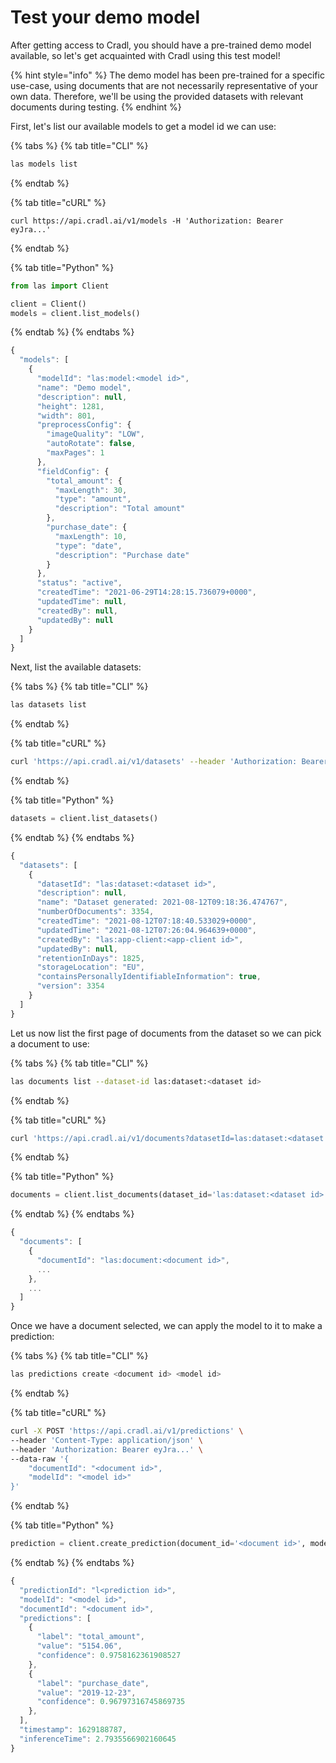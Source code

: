# Test your demo model

After getting access to Cradl, you should have a pre-trained demo model available, so let's get acquainted with Cradl using this test model!

{% hint style="info" %}
The demo model has been pre-trained for a specific use-case, using documents that are not necessarily representative of your own data. Therefore, we'll be using the provided datasets with relevant documents during testing.
{% endhint %}

First, let's list our available models to get a model id we can use:

{% tabs %}
{% tab title="CLI" %}
```bash
las models list
```
{% endtab %}

{% tab title="cURL" %}
```
curl https://api.cradl.ai/v1/models -H 'Authorization: Bearer eyJra...'
```
{% endtab %}

{% tab title="Python" %}
```python
from las import Client

client = Client()
models = client.list_models()
```
{% endtab %}
{% endtabs %}

```javascript
{
  "models": [
    {
      "modelId": "las:model:<model id>",
      "name": "Demo model",
      "description": null,
      "height": 1281,
      "width": 801,
      "preprocessConfig": {
        "imageQuality": "LOW",
        "autoRotate": false,
        "maxPages": 1
      },
      "fieldConfig": {
        "total_amount": {
          "maxLength": 30,
          "type": "amount",
          "description": "Total amount"
        },
        "purchase_date": {
          "maxLength": 10,
          "type": "date",
          "description": "Purchase date"
        }
      },
      "status": "active",
      "createdTime": "2021-06-29T14:28:15.736079+0000",
      "updatedTime": null,
      "createdBy": null,
      "updatedBy": null
    }
  ]
}
```

Next, list the available datasets:

{% tabs %}
{% tab title="CLI" %}
```bash
las datasets list
```
{% endtab %}

{% tab title="cURL" %}
```bash
curl 'https://api.cradl.ai/v1/datasets' --header 'Authorization: Bearer eyJra...'
```
{% endtab %}

{% tab title="Python" %}
```python
datasets = client.list_datasets()
```
{% endtab %}
{% endtabs %}

```javascript
{
  "datasets": [
    {
      "datasetId": "las:dataset:<dataset id>",
      "description": null,
      "name": "Dataset generated: 2021-08-12T09:18:36.474767",
      "numberOfDocuments": 3354,
      "createdTime": "2021-08-12T07:18:40.533029+0000",
      "updatedTime": "2021-08-12T07:26:04.964639+0000",
      "createdBy": "las:app-client:<app-client id>",
      "updatedBy": null,
      "retentionInDays": 1825,
      "storageLocation": "EU",
      "containsPersonallyIdentifiableInformation": true,
      "version": 3354
    }
  ]
}
```

Let us now list the first page of documents from the dataset so we can pick a document to use:

{% tabs %}
{% tab title="CLI" %}
```bash
las documents list --dataset-id las:dataset:<dataset id>
```
{% endtab %}

{% tab title="cURL" %}
```bash
curl 'https://api.cradl.ai/v1/documents?datasetId=las:dataset:<dataset id>'
```
{% endtab %}

{% tab title="Python" %}
```python
documents = client.list_documents(dataset_id='las:dataset:<dataset id>')
```
{% endtab %}
{% endtabs %}

```javascript
{
  "documents": [
    {
      "documentId": "las:document:<document id>",
      ...
    },
    ...
  ]
}
```

Once we have a document selected, we can apply the model to it to make a prediction:

{% tabs %}
{% tab title="CLI" %}
```bash
las predictions create <document id> <model id>
```
{% endtab %}

{% tab title="cURL" %}
```bash
curl -X POST 'https://api.cradl.ai/v1/predictions' \
--header 'Content-Type: application/json' \
--header 'Authorization: Bearer eyJra...' \
--data-raw '{
    "documentId": "<document id>",
    "modelId": "<model id>"
}'
```
{% endtab %}

{% tab title="Python" %}
```python
prediction = client.create_prediction(document_id='<document id>', model_id='<model id>')
```
{% endtab %}
{% endtabs %}

```javascript
{
  "predictionId": "l<prediction id>",
  "modelId": "<model id>",
  "documentId": "<document id>",
  "predictions": [
    {
      "label": "total_amount",
      "value": "5154.06",
      "confidence": 0.9758162361908527
    },
    {
      "label": "purchase_date",
      "value": "2019-12-23",
      "confidence": 0.96797316745869735
    },
  ],
  "timestamp": 1629188787,
  "inferenceTime": 2.7935566902160645
}
```

